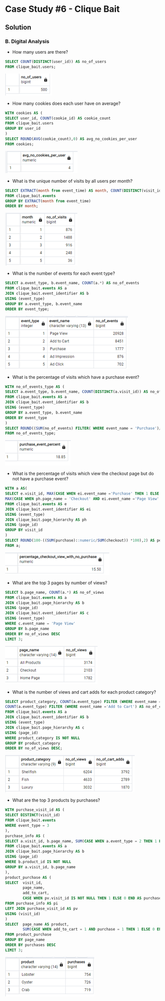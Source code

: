#  Case Study #6 - Clique Bait

## Solution 
### B. Digital Analysis

- How many users are there?
```sql
SELECT COUNT(DISTINCT(user_id)) AS no_of_users
FROM clique_bait.users;
```
![digital_analysis_1](Images/digital_analysis_1.png)
- How many cookies does each user have on average?
```sql
WITH cookies AS (
SELECT user_id, COUNT(cookie_id) AS cookie_count
FROM clique_bait.users
GROUP BY user_id
)
SELECT ROUND(AVG(cookie_count),0) AS avg_no_cookies_per_user
FROM cookies;
```
![digital_analysis_2](Images/digital_analysis_2.png)
- What is the unique number of visits by all users per month?
```sql
SELECT EXTRACT(month from event_time) AS month, COUNT(DISTINCT(visit_id)) AS no_of_visits
FROM clique_bait.events
GROUP BY EXTRACT(month from event_time)
ORDER BY month;
```
![digital_analysis_3](Images/digital_analysis_3.png)
- What is the number of events for each event type?
```sql
SELECT a.event_type, b.event_name, COUNT(a.*) AS no_of_events
FROM clique_bait.events AS a
JOIN clique_bait.event_identifier AS b
USING (event_type)
GROUP BY a.event_type, b.event_name
ORDER BY event_type;
```
![digital_analysis_4](Images/digital_analysis_4.png)
- What is the percentage of visits which have a purchase event?
```sql
WITH no_of_events_type AS (
SELECT a.event_type, b.event_name, COUNT(DISTINCT(a.visit_id)) AS no_of_events
FROM clique_bait.events AS a
JOIN clique_bait.event_identifier AS b
USING (event_type)
GROUP BY a.event_type, b.event_name
ORDER BY event_type
)
SELECT ROUND((SUM(no_of_events) FILTER( WHERE event_name = 'Purchase')/SUM(no_of_events)) *100,2) AS purchase_event_percent
FROM no_of_events_type;
```
![digital_analysis_5](Images/digital_analysis_5.png)

- What is the percentage of visits which view the checkout page but do not have a purchase event?
```sql
WITH a AS(
SELECT e.visit_id, MAX(CASE WHEN ei.event_name ='Purchase' THEN 1 ELSE 0 END) AS purchase, 
MAX(CASE WHEN ph.page_name = 'Checkout' AND ei.event_name ='Page View' THEN 1 ELSE 0 END) AS checkout
FROM clique_bait.events AS e
JOIN clique_bait.event_identifier AS ei
USING (event_type)
JOIN clique_bait.page_hierarchy AS ph
USING (page_id)
GROUP BY visit_id
)
SELECT ROUND(100-((SUM(purchase)::numeric/SUM(checkout)) *100),2) AS percentage_checkout_view_with_no_purchase
FROM a;
```
![digital_analysis_6](Images/digital_analysis_6.png)
- What are the top 3 pages by number of views?
```sql
SELECT b.page_name, COUNT(a.*) AS no_of_views
FROM clique_bait.events AS a
JOIN clique_bait.page_hierarchy AS b
USING (page_id)
JOIN clique_bait.event_identifier AS c
USING (event_type)
WHERE c.event_name = 'Page View'
GROUP BY b.page_name
ORDER BY no_of_views DESC 
LIMIT 3;
```
![digital_analysis_7](Images/digital_analysis_7.png)

- What is the number of views and cart adds for each product category?

```sql
SELECT product_category, COUNT(a.event_type) FILTER (WHERE event_name = 'Page View') AS no_of_views, 
COUNT(a.event_type) FILTER (WHERE event_name ='Add to Cart') AS no_of_cart_adds
FROM clique_bait.events AS a
JOIN clique_bait.event_identifier AS b
USING (event_type)
JOIN clique_bait.page_hierarchy AS c
USING (page_id)
WHERE product_category IS NOT NULL
GROUP BY product_category
ORDER BY no_of_views DESC;
```
![digital_analysis_8](Images/digital_analysis_8.png)
- What are the top 3 products by purchases?

```sql
WITH purchase_visit_id AS (
SELECT DISTINCT(visit_id)
FROM clique_bait.events
WHERE event_type = 3
),
purchase_info AS (
SELECT a.visit_id, b.page_name, SUM(CASE WHEN a.event_type = 2 THEN 1 ELSE 0 END) AS add_to_cart 
FROM clique_bait.events AS a
JOIN clique_bait.page_hierarchy AS b
USING (page_id)
WHERE b.product_id IS NOT NULL
GROUP BY a.visit_id, b.page_name
),
product_purchase AS (
SELECT  visit_id, 
		page_name, 
		add_to_cart,
		CASE WHEN pv.visit_id IS NOT NULL THEN 1 ELSE 0 END AS purchase
FROM purchase_info AS pi
LEFT JOIN purchase_visit_id AS pv
USING (visit_id)
)
SELECT  page_name AS product, 
		SUM(CASE WHEN add_to_cart = 1 AND purchase = 1 THEN 1 ELSE 0 END) AS purchases
FROM product_purchase
GROUP BY page_name
ORDER BY purchases DESC
LIMIT 3;
```
![digital_analysis_9](Images/digital_analysis_9.png)


